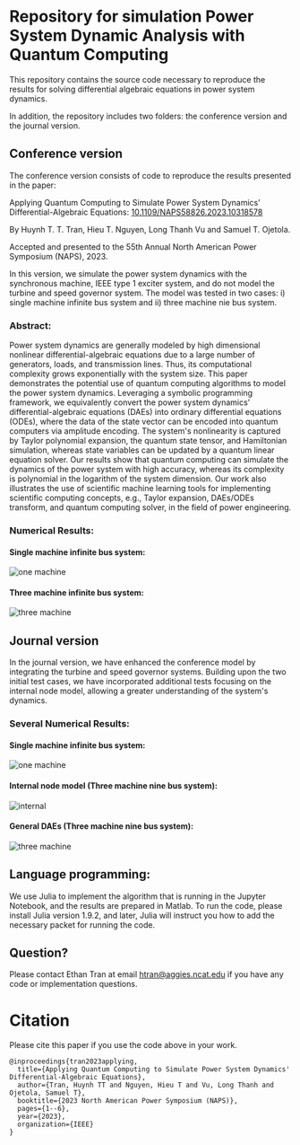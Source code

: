# Repository for simulation Power System Dynamic Analysis with Quantum Computing

This repository contains the source code necessary to reproduce the results for solving differential algebraic equations in power system dynamics.

In addition, the repository includes two folders: the conference version and the journal version.

## Conference version

The conference version consists of code to reproduce the results presented in the paper:

Applying Quantum Computing to Simulate Power System Dynamics’ Differential-Algebraic Equations:
[10.1109/NAPS58826.2023.10318578](https://ieeexplore.ieee.org/document/10318578)

By Huynh T. T. Tran,  Hieu T. Nguyen, Long Thanh Vu and Samuel T. Ojetola.

Accepted and presented to the 55th Annual North American Power Symposium (NAPS), 2023.

In this version, we simulate the power system dynamics with the synchronous machine, IEEE type 1 exciter system, and do not model the turbine and speed governor system. The model was tested in two cases: i) single machine infinite bus system and ii) three machine nie bus system.

### Abstract:
Power system dynamics are generally modeled by high dimensional nonlinear differential-algebraic equations due to a large number of generators, loads, and transmission lines. Thus, its computational complexity grows exponentially with the system size. This paper demonstrates the potential use of quantum computing algorithms to model the power system dynamics. Leveraging a symbolic programming framework, we equivalently convert the power system dynamics' differential-algebraic equations (DAEs) into ordinary differential equations (ODEs), where the data of the state vector can be encoded into quantum computers via amplitude encoding. The system's nonlinearity is captured by Taylor polynomial expansion, the quantum state tensor, and Hamiltonian simulation, whereas state variables can be updated by a quantum linear equation solver. Our results show that quantum computing can simulate the dynamics of the power system with high accuracy, whereas its complexity is polynomial in the logarithm of the system dimension. Our work also illustrates the use of scientific machine learning tools for implementing scientific computing concepts, e.g., Taylor expansion, DAEs/ODEs transform, and quantum computing solver, in the field of power engineering.

### Numerical Results:
#### Single machine infinite bus system:

![one machine](https://github.com/ThanhEthan/PowerSystemDynamics_Quantum/assets/115194407/8e5932cf-303e-45d4-b11a-87e63e921b2a)

#### Three machine infinite bus system:

![three machine](https://github.com/ThanhEthan/PowerSystemDynamics_Quantum/assets/115194407/a368940a-2a71-4da2-bfad-c66953fec44c)

## Journal version

In the journal version,  we have enhanced the conference model by integrating the turbine and speed governor systems. Building upon the two initial test cases, we have incorporated additional tests focusing on the internal node model, allowing a greater understanding of the system's dynamics.

### Several Numerical Results:
#### Single machine infinite bus system:

![one machine](https://github.com/ThanhEthan/PowerSystemDynamics_Quantum/assets/115194407/cbd9c429-f3c3-46d5-b9d6-d660f7b4e045)


#### Internal node model (Three machine nine bus system):

![internal](https://github.com/ThanhEthan/PowerSystemDynamics_Quantum/assets/115194407/a55a002e-5442-429d-afbf-63352a47b465)


#### General DAEs (Three machine nine bus system):

![three machine](https://github.com/ThanhEthan/PowerSystemDynamics_Quantum/assets/115194407/cdf2a7ab-5aac-419a-9aa9-a1453d093f96)


## Language programming:
We use Julia to implement the algorithm that is running in the Jupyter Notebook, and the results are prepared in Matlab.
To run the code, please install Julia version 1.9.2, and later, Julia will instruct you how to add the necessary packet for running the code.

## Question?
Please contact Ethan Tran at email htran@aggies.ncat.edu if you have any code or implementation questions.

# Citation

Please cite this paper if you use the code above in your work.
```
@inproceedings{tran2023applying,
  title={Applying Quantum Computing to Simulate Power System Dynamics' Differential-Algebraic Equations},
  author={Tran, Huynh TT and Nguyen, Hieu T and Vu, Long Thanh and Ojetola, Samuel T},
  booktitle={2023 North American Power Symposium (NAPS)},
  pages={1--6},
  year={2023},
  organization={IEEE}
}
```



